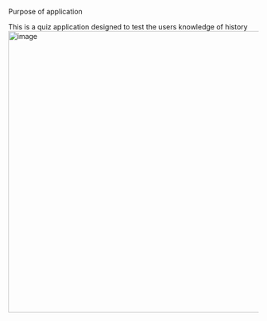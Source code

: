 Purpose of application 

This is a quiz application designed to test the users knowledge of history
<img width="1248" height="567" alt="image" src="https://github.com/user-attachments/assets/5be47aa6-ee7d-49af-9abd-dfcd3bad5593" />
